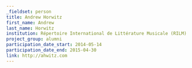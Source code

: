 ```yaml
---
_fieldset: person
title: Andrew Horwitz
first_name: Andrew
last_name: Horwitz
institution: Répertoire International de Littérature Musicale (RILM)
project_group: alumni
participation_date_start: 2014-05-14
participation_date_end: 2015-04-30
link: http://ahwitz.com
---
```

